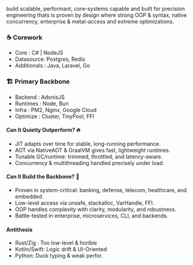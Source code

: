 build scalable, performant, core-systems capable and built for precision engineering thats is proven by design where strong OOP & syntax, native concurrency, enterprise & metal-access and extreme optimizations.

### ☕ Corework
- Core : C# | NodeJS
- Datasource: Postgres, Redis
- Additionals : Java, Laravel, Go

### 🏗️ Primary Backbone
- Backend : AdonisJS
- Runtimes : Node, Bun
- Infra : PM2, Nginx, Google Cloud
- Optimize : Cluster, TinyPool, FFI

#### Can It Quietly Outperform? 🔥
- JIT adapts over time for stable, long-running performance.
- AOT via NativeAOT & GraalVM gives fast, lightweight runtimes.
- Tunable GC/runtime: trimmed, throttled, and latency-aware.
- Concurrency & multithreading handled precisely under load.

#### Can It Build the Backbone? 🏯
- Proven in system-critical: banking, defense, telecom, healthcare, and embedded.
- Low-level access via unsafe, stackalloc, VarHandle, FFI.
- OOP handles complexity with clarity, modularity, and robustness.
- Battle-tested in enterprise, microservices, CLI, and backends.

#### Antithesis
- Rust/Zig : Too low-level & horible
- Kotlin/Swift: Logic drift & UI-Oriented
- Python: Duck typing & weak perfor.